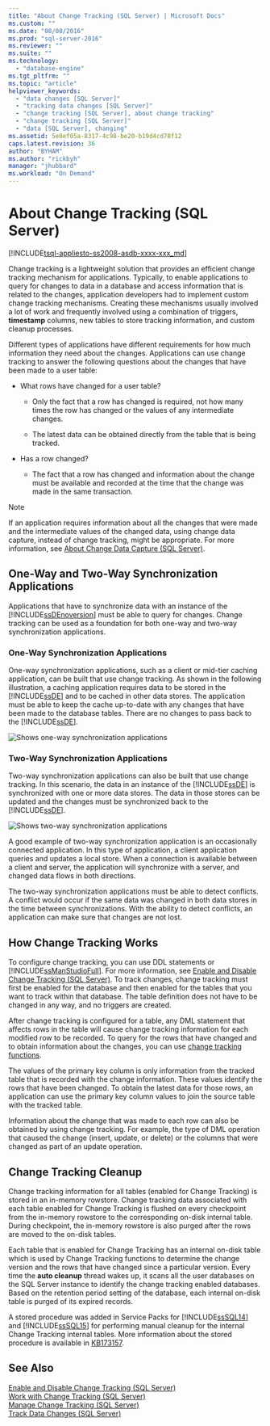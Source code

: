 ```yaml
---
title: "About Change Tracking (SQL Server) | Microsoft Docs"
ms.custom: ""
ms.date: "08/08/2016"
ms.prod: "sql-server-2016"
ms.reviewer: ""
ms.suite: ""
ms.technology: 
  - "database-engine"
ms.tgt_pltfrm: ""
ms.topic: "article"
helpviewer_keywords: 
  - "data changes [SQL Server]"
  - "tracking data changes [SQL Server]"
  - "change tracking [SQL Server], about change tracking"
  - "change tracking [SQL Server]"
  - "data [SQL Server], changing"
ms.assetid: 5e0ef05a-8317-4c98-be20-b19d4cd78f12
caps.latest.revision: 36
author: "BYHAM"
ms.author: "rickbyh"
manager: "jhubbard"
ms.workload: "On Demand"
---
```

# About Change Tracking (SQL Server)
[!INCLUDE[tsql-appliesto-ss2008-asdb-xxxx-xxx_md](../../includes/tsql-appliesto-ss2008-asdb-xxxx-xxx-md.md)]

  Change tracking is a lightweight solution that provides an efficient change tracking mechanism for applications. Typically, to enable applications to query for changes to data in a database and access information that is related to the changes, application developers had to implement custom change tracking mechanisms. Creating these mechanisms usually involved a lot of work and frequently involved using a combination of triggers, **timestamp** columns, new tables to store tracking information, and custom cleanup processes.  
  
 Different types of applications have different requirements for how much information they need about the changes. Applications can use change tracking to answer the following questions about the changes that have been made to a user table:  
  
-   What rows have changed for a user table?  
  
    -   Only the fact that a row has changed is required, not how many times the row has changed or the values of any intermediate changes.  
  
    -   The latest data can be obtained directly from the table that is being tracked.  
  
-   Has a row changed?  
  
    -   The fact that a row has changed and information about the change must be available and recorded at the time that the change was made in the same transaction.  
  
> [!NOTE]  
>  If an application requires information about all the changes that were made and the intermediate values of the changed data, using change data capture, instead of change tracking, might be appropriate. For more information, see [About Change Data Capture &#40;SQL Server&#41;](../../relational-databases/track-changes/about-change-data-capture-sql-server.md).  
  
## One-Way and Two-Way Synchronization Applications  
 Applications that have to synchronize data with an instance of the [!INCLUDE[ssDEnoversion](../../includes/ssdenoversion-md.md)] must be able to query for changes. Change tracking can be used as a foundation for both one-way and two-way synchronization applications.  
  
### One-Way Synchronization Applications  
 One-way synchronization applications, such as a client or mid-tier caching application, can be built that use change tracking. As shown in the following illustration, a caching application requires data to be stored in the [!INCLUDE[ssDE](../../includes/ssde-md.md)] and to be cached in other data stores. The application must be able to keep the cache up-to-date with any changes that have been made to the database tables. There are no changes to pass back to the [!INCLUDE[ssDE](../../includes/ssde-md.md)].  
  
 ![Shows one-way synchronization applications](../../relational-databases/track-changes/media/one-waysync.gif "Shows one-way synchronization applications")  
  
### Two-Way Synchronization Applications  
 Two-way synchronization applications can also be built that use change tracking. In this scenario, the data in an instance of the [!INCLUDE[ssDE](../../includes/ssde-md.md)] is synchronized with one or more data stores. The data in those stores can be updated and the changes must be synchronized back to the [!INCLUDE[ssDE](../../includes/ssde-md.md)].  
  
 ![Shows two-way synchronization applications](../../relational-databases/track-changes/media/two-waysync.gif "Shows two-way synchronization applications")  
  
 A good example of two-way synchronization application is an occasionally connected application. In this type of application, a client application queries and updates a local store. When a connection is available between a client and server, the application will synchronize with a server, and changed data flows in both directions.  
  
 The two-way synchronization applications must be able to detect conflicts. A conflict would occur if the same data was changed in both data stores in the time between synchronizations. With the ability to detect conflicts, an application can make sure that changes are not lost.  
  
## How Change Tracking Works  
 To configure change tracking, you can use DDL statements or [!INCLUDE[ssManStudioFull](../../includes/ssmanstudiofull-md.md)]. For more information, see [Enable and Disable Change Tracking &#40;SQL Server&#41;](../../relational-databases/track-changes/enable-and-disable-change-tracking-sql-server.md). To track changes, change tracking must first be enabled for the database and then enabled for the tables that you want to track within that database. The table definition does not have to be changed in any way, and no triggers are created.  
  
 After change tracking is configured for a table, any DML statement that affects rows in the table will cause change tracking information for each modified row to be recorded. To query for the rows that have changed and to obtain information about the changes, you can use [change tracking functions](../../relational-databases/system-functions/change-tracking-functions-transact-sql.md).  
  
 The values of the primary key column is only information from the tracked table that is recorded with the change information. These values identify the rows that have been changed. To obtain the latest data for those rows, an application can use the primary key column values to join the source table with the tracked table.  
  
 Information about the change that was made to each row can also be obtained by using change tracking. For example, the type of DML operation that caused the change (insert, update, or delete) or the columns that were changed as part of an update operation. 
 
## Change Tracking Cleanup
Change tracking information for all tables (enabled for Change Tracking) is stored in an in-memory rowstore. Change tracking data associated with each table enabled for Change Tracking is flushed on every checkpoint from the in-memory rowstore to the corresponding on-disk internal table. During checkpoint, the in-memory rowstore is also purged after the rows are moved to the on-disk tables.

Each table that is enabled for Change Tracking has an internal on-disk table which is used by Change Tracking functions to determine the change version and the rows that have changed since a particular version. Every time the **auto cleanup** thread wakes up, it scans all the user databases on the SQL Server instance to identify the change tracking enabled databases. Based on the retention period setting of the database, each internal on-disk table is purged of its expired records.

A stored procedure was added in Service Packs for [!INCLUDE[ssSQL14](../../includes/sssql14-md.md)] and [!INCLUDE[ssSQL15](../../includes/sssql15-md.md)] for performing manual cleanup for the internal Change Tracking internal tables. More information about the stored procedure is available in [KB173157](https://support.microsoft.com/help/3173157/adds-a-stored-procedure-for-the-manual-cleanup-of-the-change-tracking-side-table-in-sql-server-2014-sp2-or-2016-sp1). 
  
## See Also  
 [Enable and Disable Change Tracking &#40;SQL Server&#41;](../../relational-databases/track-changes/enable-and-disable-change-tracking-sql-server.md)   
 [Work with Change Tracking &#40;SQL Server&#41;](../../relational-databases/track-changes/work-with-change-tracking-sql-server.md)   
 [Manage Change Tracking &#40;SQL Server&#41;](../../relational-databases/track-changes/manage-change-tracking-sql-server.md)   
 [Track Data Changes &#40;SQL Server&#41;](../../relational-databases/track-changes/track-data-changes-sql-server.md)  
  
  
